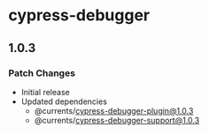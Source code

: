 # cypress-debugger

## 1.0.3

### Patch Changes

- Initial release
- Updated dependencies
  - @currents/cypress-debugger-plugin@1.0.3
  - @currents/cypress-debugger-support@1.0.3

